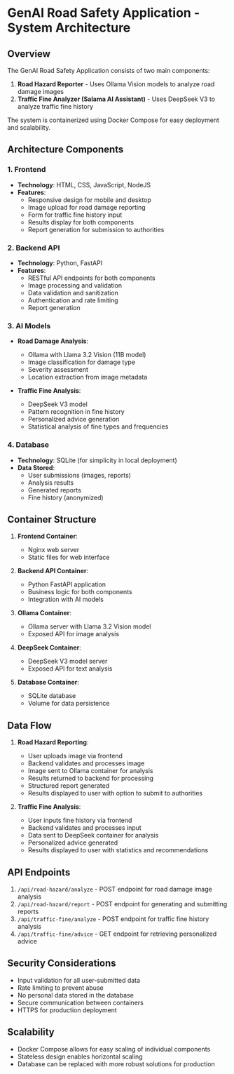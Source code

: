 # GenAI Road Safety Application - System Architecture

## Overview
The GenAI Road Safety Application consists of two main components:
1. **Road Hazard Reporter** - Uses Ollama Vision models to analyze road damage images
2. **Traffic Fine Analyzer (Salama AI Assistant)** - Uses DeepSeek V3 to analyze traffic fine history

The system is containerized using Docker Compose for easy deployment and scalability.

## Architecture Components

### 1. Frontend
- **Technology**: HTML, CSS, JavaScript, NodeJS
- **Features**:
  - Responsive design for mobile and desktop
  - Image upload for road damage reporting
  - Form for traffic fine history input
  - Results display for both components
  - Report generation for submission to authorities

### 2. Backend API
- **Technology**: Python, FastAPI
- **Features**:
  - RESTful API endpoints for both components
  - Image processing and validation
  - Data validation and sanitization
  - Authentication and rate limiting
  - Report generation

### 3. AI Models
- **Road Damage Analysis**:
  - Ollama with Llama 3.2 Vision (11B model)
  - Image classification for damage type
  - Severity assessment
  - Location extraction from image metadata
  
- **Traffic Fine Analysis**:
  - DeepSeek V3 model
  - Pattern recognition in fine history
  - Personalized advice generation
  - Statistical analysis of fine types and frequencies

### 4. Database
- **Technology**: SQLite (for simplicity in local deployment)
- **Data Stored**:
  - User submissions (images, reports)
  - Analysis results
  - Generated reports
  - Fine history (anonymized)

## Container Structure
1. **Frontend Container**:
   - Nginx web server
   - Static files for web interface

2. **Backend API Container**:
   - Python FastAPI application
   - Business logic for both components
   - Integration with AI models

3. **Ollama Container**:
   - Ollama server with Llama 3.2 Vision model
   - Exposed API for image analysis

4. **DeepSeek Container**:
   - DeepSeek V3 model server
   - Exposed API for text analysis

5. **Database Container**:
   - SQLite database
   - Volume for data persistence

## Data Flow
1. **Road Hazard Reporting**:
   - User uploads image via frontend
   - Backend validates and processes image
   - Image sent to Ollama container for analysis
   - Results returned to backend for processing
   - Structured report generated
   - Results displayed to user with option to submit to authorities

2. **Traffic Fine Analysis**:
   - User inputs fine history via frontend
   - Backend validates and processes input
   - Data sent to DeepSeek container for analysis
   - Personalized advice generated
   - Results displayed to user with statistics and recommendations

## API Endpoints
1. `/api/road-hazard/analyze` - POST endpoint for road damage image analysis
2. `/api/road-hazard/report` - POST endpoint for generating and submitting reports
3. `/api/traffic-fine/analyze` - POST endpoint for traffic fine history analysis
4. `/api/traffic-fine/advice` - GET endpoint for retrieving personalized advice

## Security Considerations
- Input validation for all user-submitted data
- Rate limiting to prevent abuse
- No personal data stored in the database
- Secure communication between containers
- HTTPS for production deployment

## Scalability
- Docker Compose allows for easy scaling of individual components
- Stateless design enables horizontal scaling
- Database can be replaced with more robust solutions for production
